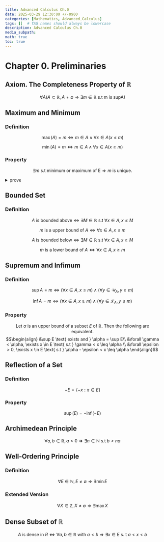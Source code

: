 ```yaml
---
title: Advanced Calculus Ch.0
date: 2025-03-29 12:30:00 +/-0900
categories: [Mathematics, Advanced_Calculus]
tags: []  # TAG names should always be lowercase
description: Advanced Calculus Ch.0
media_subpath: 
math: true
toc: true
---
```

# **Chapter 0. Preliminaries**

## **Axiom. The Completeness Property of $\mathbb{R}$**
$$\forall A (A \subset \mathbb{R}, A \neq \emptyset \Rightarrow \exists m \in \mathbb{R} \text{ s.t $$m$$ is $$ supA$$})$$

## **Maximum and Minimum**
### **Definition**
$$\max (A) = m \Leftrightarrow m \in A \wedge \forall x \in A(x \leq m)$$

$$\min (A) = m \Leftrightarrow m \in A \wedge \forall x \in A(x \geq m)$$

### **Property**
$$\exists m \text{ s.t minimum or maximum of E} \Rightarrow m \text{ is unique.}$$

<details>
<summary> prove </summary>

$$\text{Let $E$ is nonempty subset of $\mathbb{R}$, }$$
</details>


## **Bounded Set**
### **Definition**
$$A \text{ is bounded above} \Leftrightarrow \exists M \in \mathbb{R} \text{ s.t } \forall x \in A, x \leq M$$

$$m \text{ is a upper bound of } A \Leftrightarrow \forall x \in A, x \leq m$$

$$A \text{ is bounded below} \Leftrightarrow \exists M \in \mathbb{R} \text{ s.t } \forall x \in A, x \geq M$$

$$m \text{ is a lower bound of } A \Leftrightarrow \forall x \in A, x \geq m$$

## **Supremum and Infimum**
### **Definition**
$$\sup A = m \Leftrightarrow (\forall x \in A, x \leq m) \wedge (\forall y \in \mathcal{U}_A, y \geq m) $$

$$\inf A = m \Leftrightarrow (\forall x \in A, x \geq m) \wedge (\forall y \in \mathcal{L}_A, y \leq m) $$

### **Property**
$$\text{Let $\alpha$ is an upper bound of a subset $E$ of $\mathbb{R}$. Then the following are equivalent. }$$
$$\begin{align}
&\sup E \text{ exists and } \alpha = \sup E\\
&\forall \gamma < \alpha, \exists x \in E \text{ s.t } \gamma < x \leq \alpha \\
&\forall \epsilon > 0, \exists x \in E \text{ s.t } \alpha - \epsilon < x \leq \alpha
\end{align}$$

## **Reflection of a Set**
### **Definition**
$$-E = \{-x : x \in E\}$$

### **Property**
$$ \sup (E) = -\inf(-E)$$

## **Archimedean Principle**
$$\forall a, b \in \mathbb{R}, a > 0\Rightarrow \exists n \in \mathbb{N} \text{ s.t } b < na$$

## **Well-Ordering Principle**
### **Definition**
$$\forall E \in \mathbb{N}, E \neq \emptyset \Rightarrow \exists \min E$$

### **Extended Version**
$$\forall X \in \mathbb{Z}, X \neq \emptyset \Rightarrow \exists \max X$$

## **Dense Subset of $\mathbb{R}$**
$$A \text{ is dense in $R$} \Leftrightarrow \forall a, b \in \mathbb{R} \text{ with } a < b \Rightarrow \exists x \in E \text{ s. t } a < x < b$$

